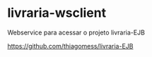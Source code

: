 # livraria-wsclient
Webservice para acessar o projeto livraria-EJB

https://github.com/thiagomess/livraria-EJB
